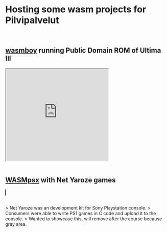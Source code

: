 # Hosting some wasm projects for Pilvipalvelut
<br>

## [wasmboy](https://github.com/torch2424/wasmboy) running Public Domain ROM of Ultima III
<iframe title="WasmBoy Iframe Embed" width="320" height="288" allowfullscreen="true" src="https://wasmboy.app/iframe/?rom-url=https://raw.githubusercontent.com/veliok/veliok.github.io/main/gb/ult3.gb"> </iframe>
<br><br>

## [WASMpsx](https://github.com/js-emulators/wasmpsx) with Net Yaroze games
<script src="ps1/wasmpsx.min.js"></script>

<wasmpsx-player id="wasmpsx-element" style="width:640px; height:480px; border:1px solid black;"></wasmpsx-player>

<script>
customElements.whenDefined("wasmpsx-player").then(() => {
    const player = document.getElementById("wasmpsx-element");

    player.fetchFile("ps1/intro.exe", "intro.exe").then(() => {
        player.readFile("intro.exe");
    }).catch(err => console.error("Failed to load file:", err));
});
</script>

<br>
> Net Yaroze was an development kit for Sony Playstation console.
> Consumers were able to write PS1 games in C code and upload it to the console.
> Wanted to showcase this, will remove after the course because gray area.


